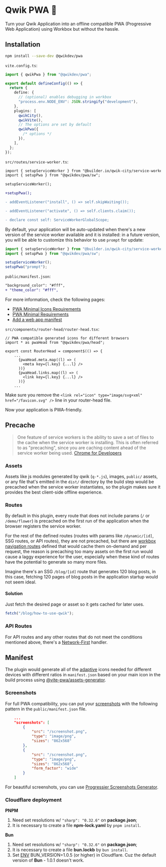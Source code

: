# Qwik PWA 📱

Turn your Qwik Application into an offline compatible PWA (Progressive Web Application) using Workbox but without the hassle.

## Installation

```sh
npm install --save-dev @qwikdev/pwa
```

`vite.config.ts`:

```ts
import { qwikPwa } from "@qwikdev/pwa";

export default defineConfig(() => {
  return {
    define: {
      // (optional) enables debugging in workbox
      "process.env.NODE_ENV": JSON.stringify("development"),
    },
    plugins: [
      qwikCity(),
      qwikVite(),
      // The options are set by default
      qwikPwa({
        /* options */
      }),
    ],
  };
});
```

`src/routes/service-worker.ts`:

```diff
import { setupServiceWorker } from "@builder.io/qwik-city/service-worker";
import { setupPwa } from "@qwikdev/pwa/sw";

setupServiceWorker();

+setupPwa();

- addEventListener("install", () => self.skipWaiting());

- addEventListener("activate", () => self.clients.claim());

- declare const self: ServiceWorkerGlobalScope;
```

By default, your application will be auto-updated when there's a new version of the service worker available and it is installed: in a future version, you will be able to customize this behavior to use `prompt` for update:
```ts
import { setupServiceWorker } from "@builder.io/qwik-city/service-worker";
import { setupPwa } from "@qwikdev/pwa/sw";

setupServiceWorker();
setupPwa("prompt");
```

`public/manifest.json`:
```diff
"background_color": "#fff",
+ "theme_color": "#fff",
```

For more information, check the following pages:
- [PWA Minimal Icons Requirements](https://vite-pwa-org.netlify.app/assets-generator/#pwa-minimal-icons-requirements)
- [PWA Minimal Requirements](https://vite-pwa-org.netlify.app/guide/pwa-minimal-requirements.html)
- [Add a web app manifest](https://web.dev/articles/add-manifest)

`src/components/router-head/router-head.tsx`:

```tsx
// PWA compatible generated icons for different browsers
import * as pwaHead from "@qwikdev/pwa/head";

export const RouterHead = component$(() => {
    ...
      {pwaHead.meta.map((l) => (
        <meta key={l.key} {...l} />
      ))}
      {pwaHead.links.map((l) => (
        <link key={l.key} {...l} />
      ))}
    ...
```

Make sure you remove the `<link rel="icon" type="image/svg+xml" href="/favicon.svg" />` line in your router-head file.

Now your application is PWA-friendly.

## Precache

> One feature of service workers is the ability to save a set of files to the cache when the service worker is installing. This is often referred to as "precaching", since you are caching content ahead of the service worker being used. [Chrome for Developers](https://developer.chrome.com/docs/workbox/modules/workbox-precaching/)

### Assets

Assets like js modules generated by qwik (`q-*.js`), images, `public/` assets, or any file that's emitted in the `dist/` directory by the build step would be precached when the service worker instantiates, so the plugin makes sure it provides the best client-side offline experience.

### Routes

By default in this plugin, every route that does not include params (`/` or `/demo/flower`) is precached on the first run of the application when the browser registers the service worker.

For the rest of the defined routes (routes with params like `/dynamic/[id]`, SSG routes, or API routes), they are not precached, but there are [workbox navigation routes](https://developer.chrome.com/docs/workbox/modules/workbox-routing) defined that would cache them on-demand and per request, the reason is precaching too many assets on the first run would cause a laggy experience for the user, especially when these kind of routes have the potential to generate so many more files.

Imagine there's an SSG `/blog/[id]` route that generates 120 blog posts, in this case, fetching 120 pages of blog posts in the application startup would not seem ideal.

#### Solution

Just fetch the desired page or asset so it gets cached for later uses.

```ts
fetch("/blog/how-to-use-qwik");
```

### API Routes

For API routes and any other routes that do not meet the conditions mentioned above, there's a [Network-First](https://developer.chrome.com/docs/workbox/modules/workbox-strategies/#network_first_network_falling_back_to_cach) handler.

## Manifest

The plugin would generate all of the [adaptive](https://web.dev/articles/maskable-icon) icons needed for different devices with different ratios in `manifest.json` based on your main icon in the build process using [@vite-pwa/assets-generator](https://vite-pwa-org.netlify.app/assets-generator/api.html#api).

### Screenshots

For full PWA compatibility, you can put your [screenshots](https://developer.mozilla.org/en-US/docs/Web/Manifest/screenshots) with the following pattern in the `public/manifest.json` file.

```json
    ...
    "screenshots": [
        {
            "src": "/screenshot.png",
            "type": "image/png",
            "sizes": "862x568"
        },
        {
            "src": "/screenshot.png",
            "type": "image/png",
            "sizes": "862x568",
            "form_factor": "wide"
        }
    ]
```

For beautiful screenshots, you can use [Progressier Screenshots Generator](https://progressier.com/pwa-screenshots-generator).

### Cloudflare deployment

**PNPM**
1. Need set resolutions w/ `"sharp": "0.32.6"` on **package.json**;
2. It is necessary to create a file **npm-lock.yaml** by `pnpm install`.

**Bun**
1. Need set resolutions w/ `"sharp": "0.32.6"` on **package.json**;
2. It is necessary to create a file **bun.lockb** by `bun install`.
3. Set [ENV](https://developers.cloudflare.com/pages/configuration/language-support-and-tools/#supported-languages-and-tools) BUN_VERSION=1.0.5 (or higher) in Cloudflare. Cuz the default version of **Bun** - 1.0.1 doesn't work.
